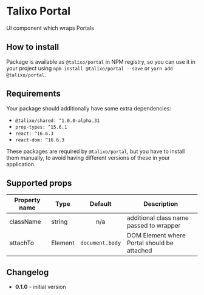 # Talixo Portal

UI component which wraps Portals

## How to install

Package is available as `@talixo/portal` in NPM registry, so you can use it in your project
using `npm install @talixo/portal --save` or `yarn add @talixo/portal`.

## Requirements

Your package should additionally have some extra dependencies:

- `@talixo/shared: ^1.0.0-alpha.31`
- `prop-types: ^15.6.1`
- `react: ^16.6.3`
- `react-dom: ^16.6.3`

These packages are required by `@talixo/portal`, but you have to install them manually,
to avoid having different versions of these in your application.

## Supported props

Property name | Type      | Default           | Description
--------------|-----------|:-----------------:|--------------------------------
className     | string    | n/a               | additional class name passed to wrapper
attachTo      | Element   | `document.body`   | DOM Element where Portal should be attached

## Changelog

- **0.1.0** - initial version
